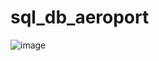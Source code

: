 # sql_db_aeroport

![image](https://user-images.githubusercontent.com/4258043/110111108-1c73cf80-7db0-11eb-8422-07ad36cd76a1.png)
